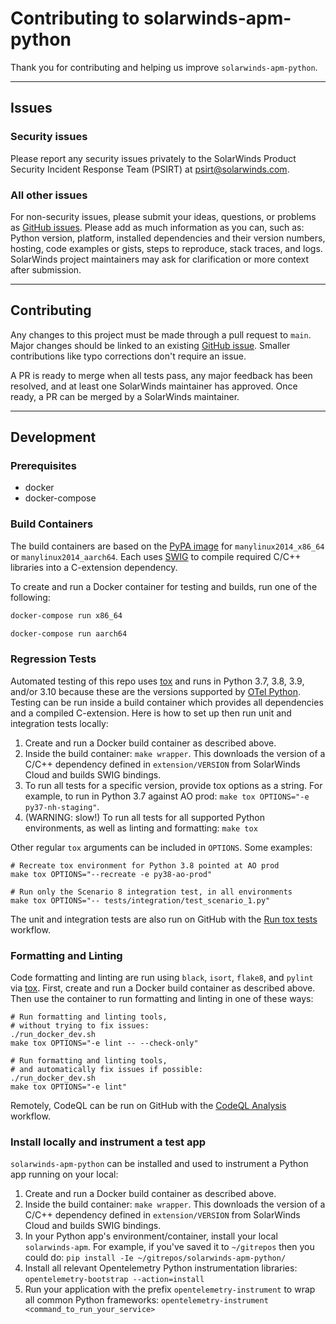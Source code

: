 # Contributing to solarwinds-apm-python

Thank you for contributing and helping us improve `solarwinds-apm-python`.

----

## Issues

### Security issues

Please report any security issues privately to the SolarWinds Product Security Incident Response Team (PSIRT) at [psirt@solarwinds.com](mailto:psirt@solarwinds.com).

### All other issues

For non-security issues, please submit your ideas, questions, or problems as [GitHub issues](https://github.com/solarwindscloud/solarwinds-apm-python/issues). Please add as much information as you can, such as: Python version, platform, installed dependencies and their version numbers, hosting, code examples or gists, steps to reproduce, stack traces, and logs. SolarWinds project maintainers may ask for clarification or more context after submission.

----
## Contributing

Any changes to this project must be made through a pull request to `main`. Major changes should be linked to an existing [GitHub issue](https://github.com/solarwindscloud/solarwinds-apm-python/issues). Smaller contributions like typo corrections don't require an issue.

A PR is ready to merge when all tests pass, any major feedback has been resolved, and at least one SolarWinds maintainer has approved. Once ready, a PR can be merged by a SolarWinds maintainer.

----
## Development

### Prerequisites

* docker
* docker-compose

### Build Containers

The build containers are based on the [PyPA image](https://github.com/pypa/manylinux) for `manylinux2014_x86_64` or `manylinux2014_aarch64`. Each uses [SWIG](https://www.swig.org/Doc1.3/Python.html) to compile required C/C++ libraries into a C-extension dependency.

To create and run a Docker container for testing and builds, run one of the following:
```bash
docker-compose run x86_64
```

```bash
docker-compose run aarch64
```

### Regression Tests

Automated testing of this repo uses [tox](https://tox.readthedocs.io) and runs in Python 3.7, 3.8, 3.9, and/or 3.10 because these are the versions supported by [OTel Python](https://github.com/open-telemetry/opentelemetry-python/blob/main/tox.ini). Testing can be run inside a build container which provides all dependencies and a compiled C-extension. Here is how to set up then run unit and integration tests locally:

1. Create and run a Docker build container as described above.
2. Inside the build container: `make wrapper`. This downloads the version of a C/C++ dependency defined in `extension/VERSION` from SolarWinds Cloud and builds SWIG bindings.
3. To run all tests for a specific version, provide tox options as a string. For example, to run in Python 3.7 against AO prod: `make tox OPTIONS="-e py37-nh-staging"`.
4. (WARNING: slow!) To run all tests for all supported Python environments, as well as linting and formatting: `make tox`

Other regular `tox` arguments can be included in `OPTIONS`. Some examples:

```
# Recreate tox environment for Python 3.8 pointed at AO prod
make tox OPTIONS="--recreate -e py38-ao-prod"

# Run only the Scenario 8 integration test, in all environments
make tox OPTIONS="-- tests/integration/test_scenario_1.py"
```

The unit and integration tests are also run on GitHub with the [Run tox tests](https://github.com/solarwindscloud/solarwinds-apm-python/actions/workflows/run_tox_tests.yaml) workflow.

### Formatting and Linting

Code formatting and linting are run using `black`, `isort`, `flake8`, and `pylint` via [tox](https://tox.readthedocs.io). First, create and run a Docker build container as described above. Then use the container to run formatting and linting in one of these ways:

```
# Run formatting and linting tools,
# without trying to fix issues:
./run_docker_dev.sh
make tox OPTIONS="-e lint -- --check-only"

# Run formatting and linting tools,
# and automatically fix issues if possible:
./run_docker_dev.sh
make tox OPTIONS="-e lint"
```

Remotely, CodeQL can be run on GitHub with the [CodeQL Analysis](https://github.com/solarwindscloud/solarwinds-apm-python/actions/workflows/codeql_analysis.yaml) workflow.

### Install locally and instrument a test app

`solarwinds-apm-python` can be installed and used to instrument a Python app running on your local:

1. Create and run a Docker build container as described above.
2. Inside the build container: `make wrapper`. This downloads the version of a C/C++ dependency defined in `extension/VERSION` from SolarWinds Cloud and builds SWIG bindings.
3. In your Python app's environment/container, install your local `solarwinds-apm`. For example, if you've saved it to `~/gitrepos` then you could do:
  ```pip install -Ie ~/gitrepos/solarwinds-apm-python/```
4. Install all relevant Opentelemetry Python instrumentation libraries:
  ```opentelemetry-bootstrap --action=install```
5. Run your application with the prefix `opentelemetry-instrument` to wrap all common Python frameworks:
    ```opentelemetry-instrument <command_to_run_your_service>```
